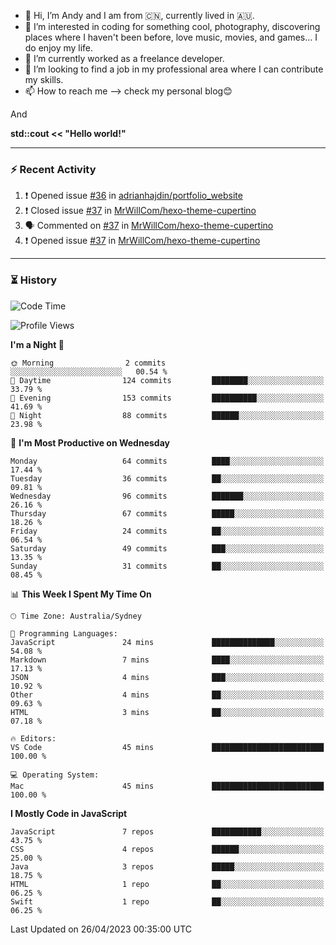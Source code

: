 - 👋 Hi, I’m Andy and I am from :cn:, currently lived in 🇦🇺.
- 👀 I’m interested in coding for something cool, photography, discovering places where I haven't been before, love music, movies, and games... I do enjoy my life.
- 🌱 I’m currently worked as a freelance developer.
- 💞️ I’m looking to find a job in my professional area where I can contribute my skills.
- 📫 How to reach me --> check my personal blog😊

And

**std::cout << "Hello world!"**

---

### ⚡ Recent Activity
<!--START_SECTION:activity-->
1. ❗️ Opened issue [#36](https://github.com/adrianhajdin/portfolio_website/issues/36) in [adrianhajdin/portfolio_website](https://github.com/adrianhajdin/portfolio_website)
2. ❗️ Closed issue [#37](https://github.com/MrWillCom/hexo-theme-cupertino/issues/37) in [MrWillCom/hexo-theme-cupertino](https://github.com/MrWillCom/hexo-theme-cupertino)
3. 🗣 Commented on [#37](https://github.com/MrWillCom/hexo-theme-cupertino/issues/37) in [MrWillCom/hexo-theme-cupertino](https://github.com/MrWillCom/hexo-theme-cupertino)
4. ❗️ Opened issue [#37](https://github.com/MrWillCom/hexo-theme-cupertino/issues/37) in [MrWillCom/hexo-theme-cupertino](https://github.com/MrWillCom/hexo-theme-cupertino)
<!--END_SECTION:activity-->

---

### ⏳ History
<!--START_SECTION:waka-->
![Code Time](http://img.shields.io/badge/Code%20Time-157%20hrs%2058%20mins-blue)

![Profile Views](http://img.shields.io/badge/Profile%20Views-0-blue)

**I'm a Night 🦉** 

```text
🌞 Morning                2 commits           ░░░░░░░░░░░░░░░░░░░░░░░░░   00.54 % 
🌆 Daytime                124 commits         ████████░░░░░░░░░░░░░░░░░   33.79 % 
🌃 Evening                153 commits         ██████████░░░░░░░░░░░░░░░   41.69 % 
🌙 Night                  88 commits          ██████░░░░░░░░░░░░░░░░░░░   23.98 % 
```
📅 **I'm Most Productive on Wednesday** 

```text
Monday                   64 commits          ████░░░░░░░░░░░░░░░░░░░░░   17.44 % 
Tuesday                  36 commits          ██░░░░░░░░░░░░░░░░░░░░░░░   09.81 % 
Wednesday                96 commits          ███████░░░░░░░░░░░░░░░░░░   26.16 % 
Thursday                 67 commits          █████░░░░░░░░░░░░░░░░░░░░   18.26 % 
Friday                   24 commits          ██░░░░░░░░░░░░░░░░░░░░░░░   06.54 % 
Saturday                 49 commits          ███░░░░░░░░░░░░░░░░░░░░░░   13.35 % 
Sunday                   31 commits          ██░░░░░░░░░░░░░░░░░░░░░░░   08.45 % 
```


📊 **This Week I Spent My Time On** 

```text
🕑︎ Time Zone: Australia/Sydney

💬 Programming Languages: 
JavaScript               24 mins             ██████████████░░░░░░░░░░░   54.08 % 
Markdown                 7 mins              ████░░░░░░░░░░░░░░░░░░░░░   17.13 % 
JSON                     4 mins              ███░░░░░░░░░░░░░░░░░░░░░░   10.92 % 
Other                    4 mins              ██░░░░░░░░░░░░░░░░░░░░░░░   09.63 % 
HTML                     3 mins              ██░░░░░░░░░░░░░░░░░░░░░░░   07.18 % 

🔥 Editors: 
VS Code                  45 mins             █████████████████████████   100.00 % 

💻 Operating System: 
Mac                      45 mins             █████████████████████████   100.00 % 
```

**I Mostly Code in JavaScript** 

```text
JavaScript               7 repos             ███████████░░░░░░░░░░░░░░   43.75 % 
CSS                      4 repos             ██████░░░░░░░░░░░░░░░░░░░   25.00 % 
Java                     3 repos             █████░░░░░░░░░░░░░░░░░░░░   18.75 % 
HTML                     1 repo              ██░░░░░░░░░░░░░░░░░░░░░░░   06.25 % 
Swift                    1 repo              ██░░░░░░░░░░░░░░░░░░░░░░░   06.25 % 
```




 Last Updated on 26/04/2023 00:35:00 UTC
<!--END_SECTION:waka-->


<!---
JinchuanL/JinchuanL is a ✨ special ✨ repository because its `README.md` (this file) appears on your GitHub profile.
You can click the Preview link to take a look at your changes.
--->
